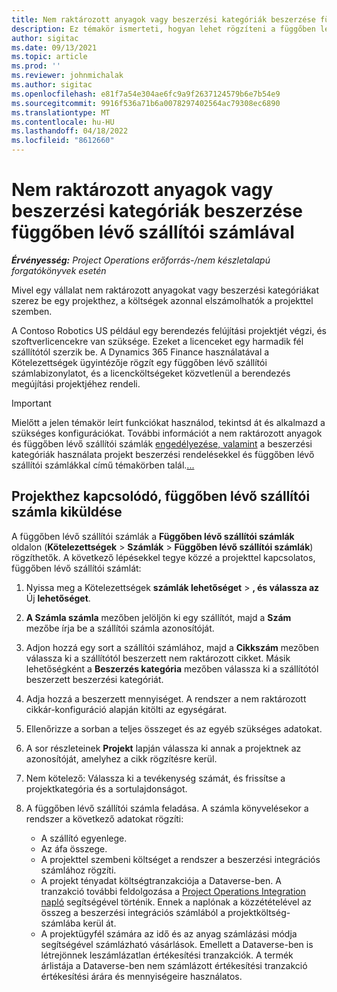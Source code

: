 ```yaml
---
title: Nem raktározott anyagok vagy beszerzési kategóriák beszerzése függőben lévő szállítói számlával
description: Ez témakör ismerteti, hogyan lehet rögzíteni a függőben lévő szállítói számlákat.
author: sigitac
ms.date: 09/13/2021
ms.topic: article
ms.prod: ''
ms.reviewer: johnmichalak
ms.author: sigitac
ms.openlocfilehash: e81f7a54e304ae6fc9a9f2637124579b6e7b54e9
ms.sourcegitcommit: 9916f536a71b6a0078297402564ac79308ec6890
ms.translationtype: MT
ms.contentlocale: hu-HU
ms.lasthandoff: 04/18/2022
ms.locfileid: "8612660"
---
```

# <a name="purchase-non-stocked-materials-or-procurement-categories-using-a-pending-vendor-invoice"></a>Nem raktározott anyagok vagy beszerzési kategóriák beszerzése függőben lévő szállítói számlával

_**Érvényesség:** Project Operations erőforrás-/nem készletalapú forgatókönyvek esetén_

Mivel egy vállalat nem raktározott anyagokat vagy beszerzési kategóriákat szerez be egy projekthez, a költségek azonnal elszámolhatók a projekttel szemben. 

A Contoso Robotics US például egy berendezés felújítási projektjét végzi, és szoftverlicencekre van szüksége. Ezeket a licenceket egy harmadik fél szállítótól szerzik be.  A Dynamics 365 Finance használatával a Kötelezettségek ügyintézője rögzít egy függőben lévő szállítói számlabizonylatot, és a licencköltségeket közvetlenül a berendezés megújítási projektjéhez rendeli. 

> [!IMPORTANT]
> Mielőtt a jelen témakör leírt funkciókat használod, tekintsd át és alkalmazd a szükséges konfigurációkat. További információt a nem raktározott anyagok és függőben lévő szállítói számlák [engedélyezése, valamint](configure-materials-nonstocked.md) a beszerzési kategóriák használata projekt beszerzési rendelésekkel és függőben lévő szállítói számlákkal című témakörben talál.[...](configure-procurement-categories.md)

## <a name="post-a-project-related-pending-vendor-invoice"></a>Projekthez kapcsolódó, függőben lévő szállítói számla kiküldése 

A függőben lévő szállítói számlák a **Függőben lévő szállítói számlák** oldalon (**Kötelezettségek** > **Számlák** > **Függőben lévő szállítói számlák**) rögzíthetők. A következő lépésekkel tegye közzé a projekttel kapcsolatos, függőben lévő szállítói számlát:

1. Nyissa meg a Kötelezettségek **számlák lehetőséget** > **, és válassza az** Új **lehetőséget**. 
1. **A Számla számla** mezőben jelöljön ki egy szállítót, majd a **Szám** mezőbe írja be a szállítói számla azonosítóját.
1. Adjon hozzá egy sort a szállítói számlához, majd a **Cikkszám** mezőben válassza ki a szállítótól beszerzett nem raktározott cikket. Másik lehetőségként a **Beszerzés kategória** mezőben válassza ki a szállítótól beszerzett beszerzési kategóriát.   
1. Adja hozzá a beszerzett mennyiséget. A rendszer a nem raktározott cikkár-konfiguráció alapján kitölti az egységárat. 
1. Ellenőrizze a sorban a teljes összeget és az egyéb szükséges adatokat.
1. A sor részleteinek **Projekt** lapján válassza ki annak a projektnek az azonosítóját, amelyhez a cikk rögzítésre kerül.
1. Nem kötelező: Válassza ki a tevékenység számát, és frissítse a projektkategória és a sortulajdonságot.
1. A függőben lévő szállítói számla feladása. A számla könyvelésekor a rendszer a következő adatokat rögzíti:
    
    - A szállító egyenlege.
    - Az áfa összege.
    - A projekttel szembeni költséget a rendszer a beszerzési integrációs számlához rögzíti.
    - A projekt tényadat költségtranzakciója a Dataverse-ben.  A tranzakció további feldolgozása a [Project Operations Integration napló](../project-accounting/project-operations-integration-journal.md) segítségével történik. Ennek a naplónak a közzétételével az összeg a beszerzési integrációs számlából a projektköltség-számlába kerül át. 
    - A projektügyfél számára az idő és az anyag számlázási módja segítségével számlázható vásárlások. Emellett a Dataverse-ben is létrejönnek leszámlázatlan értékesítési tranzakciók. A termék árlistája a Dataverse-ben nem számlázott értékesítési tranzakció értékesítési árára és mennyiségeire használatos.
